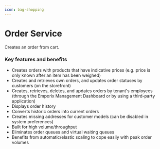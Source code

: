 ```yaml
---
icon: bag-shopping
---
```


# Order Service

Creates an order from cart.

### Key features and benefits

* Creates orders with products that have indicative prices (e.g. price is only known after an item has been weighed)
* Creates and retrieves own orders, and updates order statuses by customers (on the storefront)
* Creates, retrieves, deletes, and updates orders by tenant's employees (through the Emporix Management Dashboard or by using a third-party application)
* Displays order history
* Converts historic orders into current orders
* Creates missing addresses for customer models (can be disabled in system preferences)
* Built for high volume/throughput
* Eliminates order queues and virtual waiting queues
* Benefits from automatic/elastic scaling to cope easily with peak order volumes
